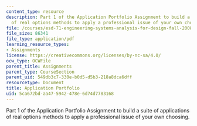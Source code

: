 ```yaml
---
content_type: resource
description: Part 1 of the Application Portfolio Assignment to build a suite of applications
  of real options methods to apply a professional issue of your own choosing.
file: /courses/esd-71-engineering-systems-analysis-for-design-fall-2008/5ca672bdaa475942478e6d74d7783168_ap_assn1.pdf
file_size: 86341
file_type: application/pdf
learning_resource_types:
- Assignments
license: https://creativecommons.org/licenses/by-nc-sa/4.0/
ocw_type: OCWFile
parent_title: Assignments
parent_type: CourseSection
parent_uid: 549db3c7-330e-b0d5-d5b3-218a8dca6dff
resourcetype: Document
title: Application Portfolio
uid: 5ca672bd-aa47-5942-478e-6d74d7783168
---
```

Part 1 of the Application Portfolio Assignment to build a suite of applications of real options methods to apply a professional issue of your own choosing.